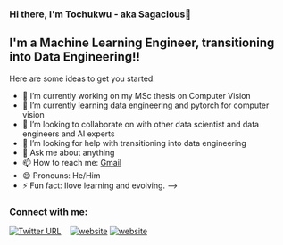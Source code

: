 ### Hi there, I'm Tochukwu - aka Sagacious👋

## I'm a Machine Learning Engineer, transitioning into Data Engineering!!

Here are some ideas to get you started:

- 🔭 I’m currently working on my MSc thesis on Computer Vision
- 🌱 I’m currently learning data engineering and pytorch for computer vision
- 👯 I’m looking to collaborate on with other data scientist and data engineers and AI experts
- 🤔 I’m looking for help with transitioning into data engineering
- 💬 Ask me about anything
- 📫 How to reach me: [Gmail](onyeogulutochukwu@gmail.com)
- 😄 Pronouns: He/Him
- ⚡ Fun fact: Ilove learning and evolving.
-->

### Connect with me:

[![Twitter URL](https://img.shields.io/twitter/url/https/twitter.com/morphy_ai.svg?style=social&label=Follow%20%40bukotsunikki)](https://twitter.com/morphy_ai)
&nbsp;&nbsp;
[![website](./img/linkedin-light.svg)](https://linkedin.com/in/onyeogulu-tochukwu-ba2231178#gh-light-mode-only)
[![website](./img/linkedin-dark.svg)](https://linkedin.com/in/onyeogulu-tochukwu-ba2231178#gh-dark-mode-only)
